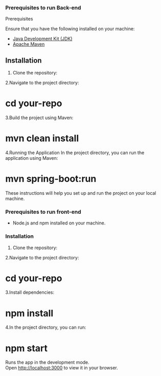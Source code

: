 ### Prerequisites to run Back-end 
Prerequisites

Ensure that you have the following installed on your machine:

- [Java Development Kit (JDK)](https://www.oracle.com/java/technologies/javase-downloads.html)
- [Apache Maven](https://maven.apache.org/download.cgi)

## Installation

1. Clone the repository:

2.Navigate to the project directory:
   # cd your-repo
3.Build the project using Maven:
  # mvn clean install
4.Running the Application
In the project directory, you can run the application using Maven:
 # mvn spring-boot:run




These instructions will help you set up and run the project on your local machine.

### Prerequisites to run front-end 

- Node.js and npm installed on your machine.

### Installation

1. Clone the repository:
   
2.Navigate to the project directory:
  # cd your-repo
3.Install dependencies:
  # npm install
4.In the project directory, you can run:
  # npm start

Runs the app in the development mode.\
Open [http://localhost:3000](http://localhost:3000) to view it in your browser.


